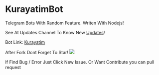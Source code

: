 # KurayatimBot
Telegram Bots With Random Feature. Writen With Nodejs!

See At Updates Channel To Know New [Updates](https://t.me/kurayatib)!

Bot Link: [Kurayatim](https://t.me/kurayatimbot)

After Fork Dont Forget To Star!  <img src="https://img.shields.io/github/stars/kurayatim/kurayatimbot.svg" /> 

If Find Bug / Error Just Click New Issue. Or Want Contribute you can pull request



